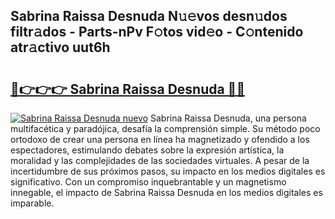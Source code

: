 ## Sabrina Raissa Desnuda N𝚞𝚎vos desn𝚞dos filtr𝚊dos - Parts-nPv F𝚘tos vid𝚎o - C𝚘ntenido atr𝚊ctivo uut6h

# <h2><a href="http://mb4dtrg.tromn.icu/?c=Sabrina+Raissa+Desnuda">🔗👉👉👉 Sabrina Raissa Desnuda 🔗🔗</a></h2>

[![Sabrina Raissa Desnuda nuevo](https://i.imgur.com/pEAQMta.gif)](http://mb4dtrg.tromn.icu/?c=Sabrina+Raissa+Desnuda)
Sabrina Raissa Desnuda, una persona multifacética y paradójica, desafía la comprensión simple. Su método poco ortodoxo de crear una persona en línea ha magnetizado y ofendido a los espectadores, estimulando debates sobre la expresión artística, la moralidad y las complejidades de las sociedades virtuales. A pesar de la incertidumbre de sus próximos pasos, su impacto en los medios digitales es significativo. Con un compromiso inquebrantable y un magnetismo innegable, el impacto de Sabrina Raissa Desnuda en los medios digitales es imparable.

